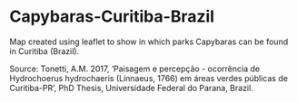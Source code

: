 # Capybaras-Curitiba-Brazil

Map created using leaflet to show in which parks Capybaras can be found in Curitiba (Brazil).

Source: Tonetti, A.M. 2017, ‘Paisagem e percepção - ocorrência de Hydrochoerus hydrochaeris (Linnaeus, 1766) 
em áreas verdes públicas de Curitiba-PR’, PhD Thesis, Universidade Federal do Parana, Brazil.
